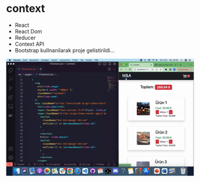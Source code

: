 # context
- React
- React Dom
- Reducer
- Context API
- Bootstrap
kullnanilarak proje gelistirildi...

<img src="./public/context.gif"> </img>